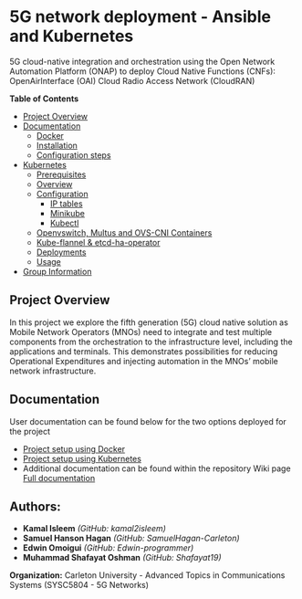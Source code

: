 # 5G network deployment - Ansible and Kubernetes
5G cloud-native integration and orchestration using the Open Network Automation Platform (ONAP) to deploy Cloud Native Functions (CNFs): OpenAirInterface (OAI) Cloud Radio Access Network (CloudRAN)

**Table of Contents**

- [Project Overview](#project-overview)
- [Documentation](#documentation)
    * [Docker](#docker)
    + [Installation](#installation)
    + [Configuration steps](#configuration-steps)
 - [Kubernetes](#kubernetes)
    - [Prerequisites](#prerequisites)
    - [Overview](#overview)
    - [Configuration](#configuration)
      - [IP tables](#ip-tables)
      - [Minikube](#minikube)
      - [Kubectl](#kubectl-native)
    - [Openvswitch, Multus and OVS-CNI Containers](#openvswitch,-multus-and-ovs-cni-containers)
    - [Kube-flannel & etcd-ha-operator](#kube-flannel-&-etcd-ha-operator)
    - [Deployments](#Deployments)
    - [Usage](#usage)
- [Group Information](#group-information)

## Project Overview

In this project we explore the fifth generation (5G) cloud native solution as Mobile Network Operators (MNOs) need to integrate and test multiple components from the orchestration to the infrastructure level, including the applications and terminals. This demonstrates possibilities for reducing Operational Expenditures and injecting automation in the MNOs’ mobile network infrastructure.

## Documentation

User documentation can be found below for the two options deployed for the project
- [Project setup using Docker](https://github.com/Edwin-programmer/Project5G-ansible-deployment/tree/main/Docker%20deployment/README.md)
- [Project setup using Kubernetes](https://github.com/Edwin-programmer/Project5G-ansible-deployment/tree/main/Kubernetes%20deployment/README.md)
- Additional documentation can be found within the repository Wiki page  [Full documentation](https://github.com/Edwin-programmer/Project5G-ansible-deployment/wiki)
        
## Authors:
- **Kamal Isleem** _(GitHub: kamal2isleem)_
- **Samuel Hanson Hagan** _(GitHub: SamuelHagan-Carleton)_
- **Edwin Omoigui** _(GitHub: Edwin-programmer)_
- **Muhammad Shafayat Oshman** _(GitHub: Shafayat19)_

**Organization:** Carleton University - Advanced Topics in Communications Systems (SYSC5804 - 5G Networks)
